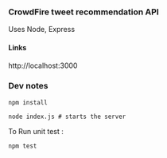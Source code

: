 ### CrowdFire tweet recommendation API

Uses Node, Express

#### Links

http://localhost:3000

### Dev notes

    npm install

    node index.js # starts the server

To Run unit test :

	npm test
